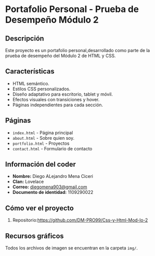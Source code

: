 # Portafolio Personal - Prueba de Desempeño Módulo 2

## Descripción
Este proyecto es un portafolio personal,desarrollado como parte de la prueba de desempeño del Módulo 2 de HTML y CSS.

## Características
- HTML semántico.
- Estilos CSS personalizados.
- Diseño adaptativo para escritorio, tablet y móvil.
- Efectos visuales con transiciones y hover.
- Páginas independientes para cada sección.

## Páginas
- `index.html` - Página principal
- `about.html` - Sobre quien soy.
- `portfolio.html` - Proyectos
- `contact.html` - Formulario de contacto

## Información del coder
- **Nombre:** Diego ALejandro Mena Ciceri
- **Clan:** Lovelace
- **Correo:** diegomena903@gmail.com
- **Documento de identidad:** 1109290022

## Cómo ver el proyecto
1. Repositorio:https://github.com/DM-PRO99/Css-y-Html-Mod-lo-2

## Recursos gráficos
Todos los archivos de imagen se encuentran en la carpeta `img/`.
